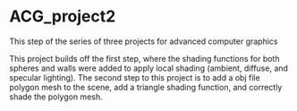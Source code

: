 # ACG_project2

This step of the series of three projects for advanced computer graphics

This project builds off the first step, where the shading functions for both spheres and walls were added to apply local shading (ambient, diffuse, and specular lighting).
The second step to this project is to add a obj file polygon mesh to the scene, add a triangle shading function, and correctly shade the polygon mesh.

